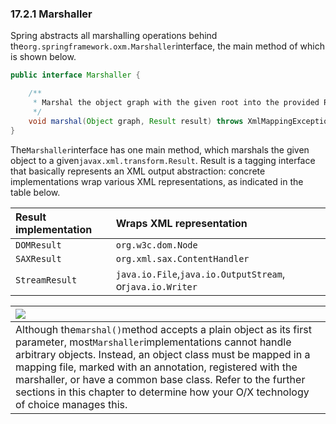 ### 17.2.1 Marshaller

Spring abstracts all marshalling operations behind the`org.springframework.oxm.Marshaller`interface, the main method of which is shown below.

```java
public interface Marshaller {

	/**
	 * Marshal the object graph with the given root into the provided Result.
	 */
	void marshal(Object graph, Result result) throws XmlMappingException, IOException;
}
```

The`Marshaller`interface has one main method, which marshals the given object to a given`javax.xml.transform.Result`. Result is a tagging interface that basically represents an XML output abstraction: concrete implementations wrap various XML representations, as indicated in the table below.

| Result implementation | Wraps XML representation |
| :--- | :--- |
| `DOMResult` | `org.w3c.dom.Node` |
| `SAXResult` | `org.xml.sax.ContentHandler` |
| `StreamResult` | `java.io.File`,`java.io.OutputStream`, or`java.io.Writer` |

| ![](https://docs.spring.io/spring/docs/5.0.0.M5/spring-framework-reference/html/images/note.png) |
| :--- |
| Although the`marshal()`method accepts a plain object as its first parameter, most`Marshaller`implementations cannot handle arbitrary objects. Instead, an object class must be mapped in a mapping file, marked with an annotation, registered with the marshaller, or have a common base class. Refer to the further sections in this chapter to determine how your O/X technology of choice manages this. |



